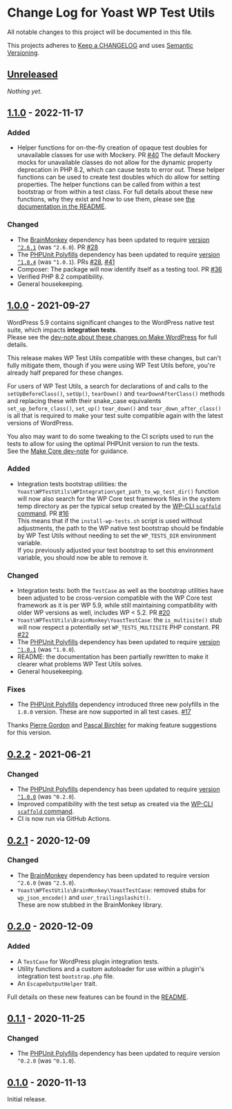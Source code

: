# Change Log for Yoast WP Test Utils

All notable changes to this project will be documented in this file.

This projects adheres to [Keep a CHANGELOG](http://keepachangelog.com/) and uses [Semantic Versioning](http://semver.org/).


## [Unreleased]

_Nothing yet._

## [1.1.0] - 2022-11-17

### Added
* Helper functions for on-the-fly creation of opaque test doubles for unavailable classes for use with Mockery. PR [#40]
    The default Mockery mocks for unavailable classes do not allow for the dynamic property deprecation in PHP 8.2, which can cause tests to error out.
    These helper functions can be used to create test doubles which do allow for setting properties.
    The helper functions can be called from within a test bootstrap or from within a test class.
    For full details about these new functions, why they exist and how to use them, please see [the documentation in the README](https://github.com/Yoast/wp-test-utils#helpers-to-create-test-doubles-for-unavailable-classes).

### Changed
* The [BrainMonkey] dependency has been updated to require [version `^2.6.1`](https://github.com/Brain-WP/BrainMonkey/releases/tag/2.6.1) (was `^2.6.0`). PR  [#28]
* The [PHPUnit Polyfills] dependency has been updated to require [version `^1.0.4`](https://github.com/Yoast/PHPUnit-Polyfills/releases/tag/1.0.4) (was `^1.0.1`). PRs [#28], [#41]
* Composer: The package will now identify itself as a testing tool. PR [#36]
* Verified PHP 8.2 compatibility.
* General housekeeping.

[#28]: https://github.com/Yoast/wp-test-utils/pull/28
[#36]: https://github.com/Yoast/wp-test-utils/pull/36
[#40]: https://github.com/Yoast/wp-test-utils/pull/40
[#41]: https://github.com/Yoast/wp-test-utils/pull/41


## [1.0.0] - 2021-09-27

WordPress 5.9 contains significant changes to the WordPress native test suite, which impacts **integration tests**.<br/>
Please see the [dev-note about these changes on Make WordPress](https://make.wordpress.org/core/2021/09/27/changes-to-the-wordpress-core-php-test-suite/) for full details.

This release makes WP Test Utils compatible with these changes, but can't fully mitigate them, though if you were using WP Test Utils before, you're already half prepared for these changes.

For users of WP Test Utils, a search for declarations of and calls to the `setUpBeforeClass()`, `setUp()`, `tearDown()` and `tearDownAfterClass()` methods and replacing these with their snake_case equivalents `set_up_before_class()`, `set_up()` `tear_down()` and `tear_down_after_class()` is all that is required to make your test suite compatible again with the latest versions of WordPress.

You also may want to do some tweaking to the CI scripts used to run the tests to allow for using the optimal PHPUnit version to run the tests.<br/>
See the [Make Core dev-note](https://make.wordpress.org/core/2021/09/27/changes-to-the-wordpress-core-php-test-suite/#integration-tests-ci-changes) for guidance.

### Added
* Integration tests bootstrap utilities: the `Yoast\WPTestUtils\WPIntegration\get_path_to_wp_test_dir()` function will now also search for the WP Core test framework files in the system temp directory as per the typical setup created by the [WP-CLI `scaffold` command]. PR [#16]<br/>
    This means that if the `install-wp-tests.sh` script is used without adjustments, the path to the WP native test bootstrap should be findable by WP Test Utils without needing to set the `WP_TESTS_DIR` environment variable.<br/>
    If you previously adjusted your test bootstrap to set this environment variable, you should now be able to remove it.

### Changed
* Integration tests: both the `TestCase` as well as the bootstrap utilities have been adjusted to be cross-version compatible with the WP Core test framework as it is per WP 5.9, while still maintaining compatibility with older WP versions as well, includes WP < 5.2. PR [#20]
* `Yoast\WPTestUtils\BrainMonkey\YoastTestCase`: the `is_multisite()` stub will now respect a potentially set `WP_TESTS_MULTISITE` PHP constant. PR [#22]
* The [PHPUnit Polyfills] dependency has been updated to require [version `^1.0.1`](https://github.com/Yoast/PHPUnit-Polyfills/releases/tag/1.0.1) (was `^1.0.0`).
* README: the documentation has been partially rewritten to make it clearer what problems WP Test Utils solves.
* General housekeeping.

### Fixes
* The [PHPUnit Polyfills] dependency introduced three new polyfills in the `1.0.0` version. These are now supported in all test cases. [#17]


Thanks [Pierre Gordon] and [Pascal Birchler] for making feature suggestions for this version.

[#16]: https://github.com/Yoast/wp-test-utils/pull/16
[#17]: https://github.com/Yoast/wp-test-utils/pull/17
[#20]: https://github.com/Yoast/wp-test-utils/pull/20
[#22]: https://github.com/Yoast/wp-test-utils/pull/22

[Pierre Gordon]: https://github.com/pierlon
[Pascal Birchler]: https://github.com/swissspidy


## [0.2.2] - 2021-06-21

### Changed
* The [PHPUnit Polyfills] dependency has been updated to require [version `^1.0.0`](https://github.com/Yoast/PHPUnit-Polyfills/releases/tag/1.0.0) (was `^0.2.0`).
* Improved compatibility with the test setup as created via the [WP-CLI `scaffold` command].
* CI is now run via GitHub Actions.


## [0.2.1] - 2020-12-09

### Changed
* The [BrainMonkey] dependency has been updated to require version `^2.6.0` (was `^2.5.0`).
* `Yoast\WPTestUtils\BrainMonkey\YoastTestCase`: removed stubs for `wp_json_encode()` and `user_trailingslashit()`.<br/>
    These are now stubbed in the BrainMonkey library.


## [0.2.0] - 2020-12-09

### Added
* A `TestCase` for WordPress plugin integration tests.
* Utility functions and a custom autoloader for use within a plugin's integration test `bootstrap.php` file.
* An `EscapeOutputHelper` trait.

Full details on these new features can be found in the [README].


## [0.1.1] - 2020-11-25

### Changed
* The [PHPUnit Polyfills] dependency has been updated to require version `^0.2.0` (was `^0.1.0`).


## [0.1.0] - 2020-11-13

Initial release.


[Unreleased]: https://github.com/Yoast/wp-test-utils/compare/main...HEAD
[1.1.0]: https://github.com/Yoast/wp-test-utils/compare/1.0.0...1.1.0
[1.0.0]: https://github.com/Yoast/wp-test-utils/compare/0.2.2...1.0.0
[0.2.2]: https://github.com/Yoast/wp-test-utils/compare/0.2.1...0.2.2
[0.2.1]: https://github.com/Yoast/wp-test-utils/compare/0.2.0...0.2.1
[0.2.0]: https://github.com/Yoast/wp-test-utils/compare/0.1.1...0.2.0
[0.1.1]: https://github.com/Yoast/wp-test-utils/compare/0.1.0...0.1.1
[0.1.0]: https://github.com/Yoast/wp-test-utils/compare/35bd47e4d59568ee0bf0997b49111c6fd0da7a8e...0.1.0

[BrainMonkey]:       https://github.com/Brain-WP/BrainMonkey/releases
[PHPUnit Polyfills]: https://github.com/Yoast/PHPUnit-Polyfills/releases
[README]:            https://github.com/Yoast/wp-test-utils/blob/develop/README.md
[WP-CLI `scaffold` command]: https://github.com/wp-cli/scaffold-command/
